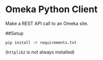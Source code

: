 # Omeka Python Client
Make a REST API call to an Omeka site.

##Setup

	pip install -r requirements.txt

(`httplib2` is not always installed)